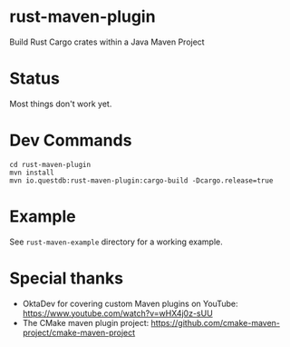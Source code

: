 # rust-maven-plugin
Build Rust Cargo crates within a Java Maven Project

# Status
Most things don't work yet.

# Dev Commands

```shell
cd rust-maven-plugin
mvn install
mvn io.questdb:rust-maven-plugin:cargo-build -Dcargo.release=true
```

# Example
See `rust-maven-example` directory for a working example.

# Special thanks

* OktaDev for covering custom Maven plugins on YouTube: https://www.youtube.com/watch?v=wHX4j0z-sUU
* The CMake maven plugin project: https://github.com/cmake-maven-project/cmake-maven-project
